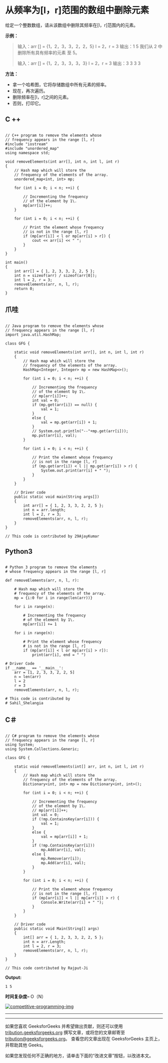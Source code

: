 # 从频率为[l，r]范围的数组中删除元素

给定一个整数数组，请从该数组中删除其频率在[l，r]范围内的元素。

**示例：**

> 输入：arr [] = {1，2，3，3，2，2，5}
> l = 2，r = 3
> 输出：1 5
> 我们从 2 中删除所有具有频率的元素 至 5。
> 
> 输入：arr [] = {1，2，3，3，3，3}
> l = 2，r = 3
> 输出：3 3 3 3

**方法：**

*   拿一个哈希图，它将存储数组中所有元素的频率。
*   现在，再次遍历。
*   删除频率在[l，r]之间的元素。
*   否则，打印它。

## C ++

```

// C++ program to remove the elements whose 
// frequency appears in the range [l, r] 
#include "iostream" 
#include "unordered_map" 
using namespace std; 

void removeElements(int arr[], int n, int l, int r) 
{ 
    // Hash map which will store the 
    // frequency of the elements of the array. 
    unordered_map<int, int> mp; 

    for (int i = 0; i < n; ++i) { 

        // Incrementing the frequency 
        // of the element by 1\. 
        mp[arr[i]]++; 
    } 

    for (int i = 0; i < n; ++i) { 

        // Print the element whose frequency 
        // is not in the range [l, r] 
        if (mp[arr[i]] < l or mp[arr[i] > r]) { 
            cout << arr[i] << " "; 
        } 
    } 
} 

int main() 
{ 
    int arr[] = { 1, 2, 3, 3, 2, 2, 5 }; 
    int n = sizeof(arr) / sizeof(arr[0]); 
    int l = 2, r = 3; 
    removeElements(arr, n, l, r); 
    return 0; 
} 

```

## 爪哇

```

// Java program to remove the elements whose 
// frequency appears in the range [l, r] 
import java.util.HashMap; 

class GFG { 

    static void removeElements(int arr[], int n, int l, int r) 
    { 
        // Hash map which will store the 
        // frequency of the elements of the array. 
        HashMap<Integer, Integer> mp = new HashMap<>(); 

        for (int i = 0; i < n; ++i) { 

            // Incrementing the frequency 
            // of the element by 1\. 
            // mp[arr[i]]++; 
            int val = 0; 
            if (mp.get(arr[i]) == null) { 
                val = 1; 
            } 
            else { 
                val = mp.get(arr[i]) + 1; 
            } 
            // System.out.println("--"+mp.get(arr[i])); 
            mp.put(arr[i], val); 
        } 

        for (int i = 0; i < n; ++i) { 

            // Print the element whose frequency 
            // is not in the range [l, r] 
            if (mp.get(arr[i]) < l || mp.get(arr[i]) > r) { 
                System.out.print(arr[i] + " "); 
            } 
        } 
    } 

    // Driver code 
    public static void main(String args[]) 
    { 
        int arr[] = { 1, 2, 3, 3, 2, 2, 5 }; 
        int n = arr.length; 
        int l = 2, r = 3; 
        removeElements(arr, n, l, r); 
    } 
} 

// This code is contributed by 29AjayKumar 

```

## Python3

```

# Python 3 program to remove the elements  
# whose frequency appears in the range [l, r] 

def removeElements(arr, n, l, r): 

    # Hash map which will store the 
    # frequency of the elements of the array. 
    mp = {i:0 for i in range(len(arr))} 

    for i in range(n): 

        # Incrementing the frequency 
        # of the element by 1\. 
        mp[arr[i]] += 1

    for i in range(n): 

        # Print the element whose frequency 
        # is not in the range [l, r] 
        if (mp[arr[i]] < l or mp[arr[i] > r]): 
            print(arr[i], end = " ") 

# Driver Code 
if __name__ == '__main__': 
    arr = [1, 2, 3, 3, 2, 2, 5] 
    n = len(arr) 
    l = 2
    r = 3
    removeElements(arr, n, l, r); 

# This code is contributed by 
# Sahil_Shelangia 

```

## C＃

```

// C# program to remove the elements whose 
// frequency appears in the range [l, r] 
using System; 
using System.Collections.Generic; 

class GFG { 

    static void removeElements(int[] arr, int n, int l, int r) 
    { 
        // Hash map which will store the 
        // frequency of the elements of the array. 
        Dictionary<int, int> mp = new Dictionary<int, int>(); 

        for (int i = 0; i < n; ++i) { 

            // Incrementing the frequency 
            // of the element by 1\. 
            // mp[arr[i]]++; 
            int val = 0; 
            if (!mp.ContainsKey(arr[i])) { 
                val = 1; 
            } 
            else { 
                val = mp[arr[i]] + 1; 
            } 
            if (!mp.ContainsKey(arr[i])) 
                mp.Add(arr[i], val); 
            else { 
                mp.Remove(arr[i]); 
                mp.Add(arr[i], val); 
            } 
        } 

        for (int i = 0; i < n; ++i) { 

            // Print the element whose frequency 
            // is not in the range [l, r] 
            if (mp[arr[i]] < l || mp[arr[i]] > r) { 
                Console.Write(arr[i] + " "); 
            } 
        } 
    } 

    // Driver code 
    public static void Main(String[] args) 
    { 
        int[] arr = { 1, 2, 3, 3, 2, 2, 5 }; 
        int n = arr.Length; 
        int l = 2, r = 3; 
        removeElements(arr, n, l, r); 
    } 
} 

// This code contributed by Rajput-Ji 

```

**Output:**

```
1 5

```

**时间复杂度–** O（N）

[![competitive-programming-img](img/5211864e7e7a28eeeb039fa5d6073a24.png)](https://practice.geeksforgeeks.org/courses/competitive-programming-live?utm_source=geeksforgeeks&utm_medium=article&utm_campaign=gfg_article_cp)

* * *

* * *

如果您喜欢 GeeksforGeeks 并希望做出贡献，则还可以使用 [tribution.geeksforgeeks.org](https://contribute.geeksforgeeks.org/) 撰写文章，或将您的文章邮寄至 tribution@geeksforgeeks.org。 查看您的文章出现在 GeeksforGeeks 主页上，并帮助其他 Geeks。

如果您发现任何不正确的地方，请单击下面的“改进文章”按钮，以改进本文。
